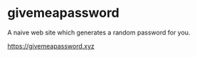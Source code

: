 # givemeapassword

A naive web site which generates a random password for you.

https://givemeapassword.xyz